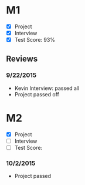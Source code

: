 # M1

- [x] Project
- [x] Interview
- [x] Test Score: 93%

## Reviews

### 9/22/2015

- Kevin Interview: passed all
- Project passed off

# M2

- [x] Project
- [ ] Interview
- [ ] Test Score: 

### 10/2/2015

- Project passed
